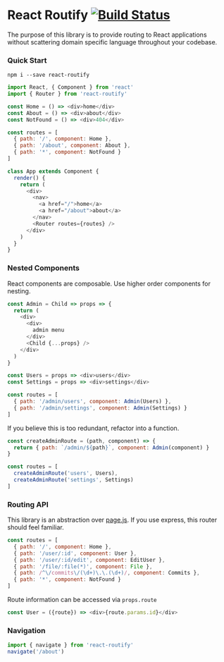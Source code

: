 # React Routify [![Build Status](https://travis-ci.org/rwhitmire/react-routify.svg?branch=master)](https://travis-ci.org/rwhitmire/react-routify)

The purpose of this library is to provide routing to React applications without
scattering domain specific language throughout your codebase.

### Quick Start

```
npm i --save react-routify
```

``` javascript
import React, { Component } from 'react'
import { Router } from 'react-routify'

const Home = () => <div>home</div>
const About = () => <div>about</div>
const NotFound = () => <div>404</div>

const routes = [
  { path: '/', component: Home },
  { path: '/about', component: About },
  { path: '*', component: NotFound }
]

class App extends Component {
  render() {
    return (
      <div>
        <nav>
          <a href="/">home</a>
          <a href="/about">about</a>
        </nav>
        <Router routes={routes} />
      </div>
    )
  }
}
```

### Nested Components

React components are composable. Use higher order components for nesting.

``` javascript
const Admin = Child => props => {
  return (
    <div>
      <div>
        admin menu
      </div>
      <Child {...props} />
    </div>
  )
}

const Users = props => <div>users</div>
const Settings = props => <div>settings</div>

const routes = [
  { path: '/admin/users', component: Admin(Users) },
  { path: '/admin/settings', component: Admin(Settings) }
]
```

If you believe this is too redundant, refactor into a function.

``` javascript
const createAdminRoute = (path, component) => {
  return { path: `/admin/${path}`, component: Admin(component) }
}

const routes = [
  createAdminRoute('users', Users),
  createAdminRoute('settings', Settings)
]
```

### Routing API

This library is an abstraction over [page.js](https://visionmedia.github.io/page.js/). If you use express,
this router should feel familiar.

``` javascript
const routes = [
  { path: '/', component: Home },
  { path: '/user/:id', component: User },
  { path: '/user/:id/edit', component: EditUser },
  { path: '/file/:file(*)', component: File },
  { path: /^\/commits\/(\d+)\.\.(\d+)/, component: Commits },
  { path: '*', component: NotFound }
]
```

Route information can be accessed via `props.route`

``` javascript
const User = ({route}) => <div>{route.params.id}</div>
```

### Navigation
``` javascript
import { navigate } from 'react-routify'
navigate('/about')
```
